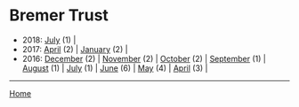 # Bremer Trust

  * 2018: 
      [July](./bremer-trust-2018-07.md) (1) | 
  * 2017: 
      [April](./bremer-trust-2017-04.md) (2) | 
      [January](./bremer-trust-2017-01.md) (2) | 
  * 2016: 
      [December](./bremer-trust-2016-12.md) (2) | 
      [November](./bremer-trust-2016-11.md) (2) | 
      [October](./bremer-trust-2016-10.md) (2) | 
      [September](./bremer-trust-2016-09.md) (1) | 
      [August](./bremer-trust-2016-08.md) (1) | 
      [July](./bremer-trust-2016-07.md) (1) | 
      [June](./bremer-trust-2016-06.md) (6) | 
      [May](./bremer-trust-2016-05.md) (4) | 
      [April](./bremer-trust-2016-04.md) (3) | 

----

[Home](../)
